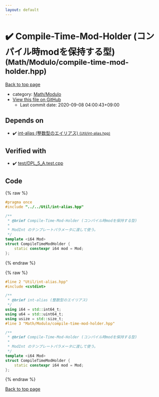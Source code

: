 ```yaml
---
layout: default
---
```


<!-- mathjax config similar to math.stackexchange -->
<script type="text/javascript" async
  src="https://cdnjs.cloudflare.com/ajax/libs/mathjax/2.7.5/MathJax.js?config=TeX-MML-AM_CHTML">
</script>
<script type="text/x-mathjax-config">
  MathJax.Hub.Config({
    TeX: { equationNumbers: { autoNumber: "AMS" }},
    tex2jax: {
      inlineMath: [ ['$','$'] ],
      processEscapes: true
    },
    "HTML-CSS": { matchFontHeight: false },
    displayAlign: "left",
    displayIndent: "2em"
  });
</script>

<script type="text/javascript" src="https://cdnjs.cloudflare.com/ajax/libs/jquery/3.4.1/jquery.min.js"></script>
<script src="https://cdn.jsdelivr.net/npm/jquery-balloon-js@1.1.2/jquery.balloon.min.js" integrity="sha256-ZEYs9VrgAeNuPvs15E39OsyOJaIkXEEt10fzxJ20+2I=" crossorigin="anonymous"></script>
<script type="text/javascript" src="../../../assets/js/copy-button.js"></script>
<link rel="stylesheet" href="../../../assets/css/copy-button.css" />


# :heavy_check_mark: Compile-Time-Mod-Holder (コンパイル時modを保持する型) <small>(Math/Modulo/compile-time-mod-holder.hpp)</small>

<a href="../../../index.html">Back to top page</a>

* category: <a href="../../../index.html#ee048ce79e556b7fa2b3b7d2fb796245">Math/Modulo</a>
* <a href="{{ site.github.repository_url }}/blob/master/Math/Modulo/compile-time-mod-holder.hpp">View this file on GitHub</a>
    - Last commit date: 2020-09-08 04:00:43+09:00




## Depends on

* :heavy_check_mark: <a href="../../Util/int-alias.hpp.html">int-alias (整数型のエイリアス) <small>(Util/int-alias.hpp)</small></a>


## Verified with

* :heavy_check_mark: <a href="../../../verify/test/DPL_5_A.test.cpp.html">test/DPL_5_A.test.cpp</a>


## Code

<a id="unbundled"></a>
{% raw %}
```cpp
#pragma once
#include "../../Util/int-alias.hpp"

/**
 * @brief Compile-Time-Mod-Holder (コンパイル時modを保持する型)
 *
 * ModInt のテンプレートパラメータに渡して使う。
 */
template <i64 Mod>
struct CompileTimeModHolder {
    static constexpr i64 mod = Mod;
};

```
{% endraw %}

<a id="bundled"></a>
{% raw %}
```cpp
#line 2 "Util/int-alias.hpp"
#include <cstdint>

/**
 * @brief int-alias (整数型のエイリアス)
 */
using i64 = std::int64_t;
using u64 = std::uint64_t;
using usize = std::size_t;
#line 3 "Math/Modulo/compile-time-mod-holder.hpp"

/**
 * @brief Compile-Time-Mod-Holder (コンパイル時modを保持する型)
 *
 * ModInt のテンプレートパラメータに渡して使う。
 */
template <i64 Mod>
struct CompileTimeModHolder {
    static constexpr i64 mod = Mod;
};

```
{% endraw %}

<a href="../../../index.html">Back to top page</a>

